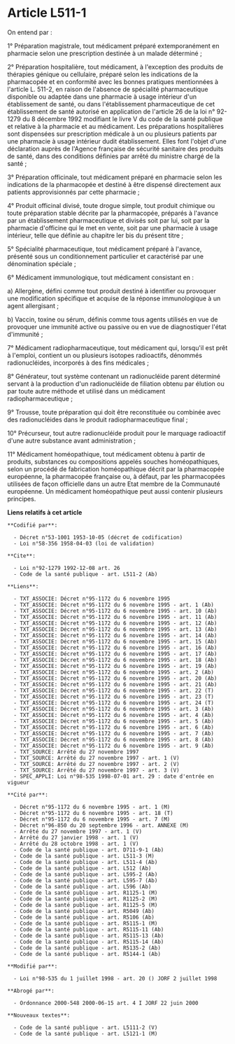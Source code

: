 # Article L511-1

On entend par    : 

1° Préparation magistrale, tout médicament préparé extemporanément en pharmacie selon une prescription destinée à un malade
déterminé ; 

2° Préparation hospitalière, tout médicament, à l'exception des produits de thérapies génique ou cellulaire, préparé selon
les indications de la pharmacopée et en conformité avec les bonnes pratiques mentionnées à l'article L. 511-2, en raison de
l'absence de spécialité pharmaceutique disponible ou adaptée dans une pharmacie à usage intérieur d'un établissement de
santé, ou dans l'établissement pharmaceutique de cet établissement de santé autorisé en application de l'article 26 de la loi
n° 92-1279 du 8 décembre 1992 modifiant le livre V du code de la santé publique et relative à la pharmacie et au médicament.
Les préparations hospitalières sont dispensées sur prescription médicale à un ou plusieurs patients par une pharmacie à usage
intérieur dudit établissement. Elles font l'objet d'une déclaration auprès de l'Agence française de sécurité sanitaire des
produits de santé, dans des conditions définies par arrêté du ministre chargé de la santé ; 

3° Préparation officinale, tout médicament préparé en pharmacie selon les indications de la pharmacopée et destiné à être
dispensé directement aux patients approvisionnés par cette pharmacie ; 

4° Produit officinal divisé, toute drogue simple, tout produit chimique ou toute préparation stable décrite par la
pharmacopée, préparés à l'avance par un établissement pharmaceutique et divisés soit par lui, soit par la pharmacie
d'officine qui le met en vente, soit par une pharmacie à usage intérieur, telle que définie au chapitre Ier bis du présent
titre ; 

5° Spécialité pharmaceutique, tout médicament préparé à l'avance, présenté sous un conditionnement particulier et caractérisé
par une dénomination spéciale ; 

6° Médicament immunologique, tout médicament consistant en : 

a) Allergène, défini comme tout produit destiné à identifier ou provoquer une modification spécifique et acquise de la
réponse immunologique à un agent allergisant ; 

b) Vaccin, toxine ou sérum, définis comme tous agents utilisés en vue de provoquer une immunité active ou passive ou en vue
de diagnostiquer l'état d'immunité ; 

7° Médicament radiopharmaceutique, tout médicament qui, lorsqu'il est prêt à l'emploi, contient un ou plusieurs isotopes
radioactifs, dénommés radionucléides, incorporés à des fins médicales ; 

8° Générateur, tout système contenant un radionucléide parent déterminé servant à la production d'un radionucléide de
filiation obtenu par élution ou par toute autre méthode et utilisé dans un médicament radiopharmaceutique ; 

9° Trousse, toute préparation qui doit être reconstituée ou combinée avec des radionucléides dans le produit
radiopharmaceutique final ; 

10° Précurseur, tout autre radionucléide produit pour le marquage radioactif d'une autre substance avant administration ; 

11° Médicament homéopathique, tout médicament obtenu à partir de produits, substances ou compositions appelés souches
homéopathiques, selon un procédé de fabrication homéopathique décrit par la pharmacopée européenne, la pharmacopée française
ou, à défaut, par les pharmacopées utilisées de façon officielle dans un autre Etat membre de la Communauté européenne. Un
médicament homéopathique peut aussi contenir plusieurs principes.

**Liens relatifs à cet article**

	**Codifié par**:

	  - Décret n°53-1001 1953-10-05 (décret de codification)
	  - Loi n°58-356 1958-04-03 (loi de validation)

	**Cite**:

	  - Loi n°92-1279 1992-12-08 art. 26
	  - Code de la santé publique - art. L511-2 (Ab)

	**Liens**:

	  - TXT_ASSOCIE: Décret n°95-1172 du 6 novembre 1995
	  - TXT_ASSOCIE: Décret n°95-1172 du 6 novembre 1995 - art. 1 (Ab)
	  - TXT_ASSOCIE: Décret n°95-1172 du 6 novembre 1995 - art. 10 (Ab)
	  - TXT_ASSOCIE: Décret n°95-1172 du 6 novembre 1995 - art. 11 (Ab)
	  - TXT_ASSOCIE: Décret n°95-1172 du 6 novembre 1995 - art. 12 (Ab)
	  - TXT_ASSOCIE: Décret n°95-1172 du 6 novembre 1995 - art. 13 (Ab)
	  - TXT_ASSOCIE: Décret n°95-1172 du 6 novembre 1995 - art. 14 (Ab)
	  - TXT_ASSOCIE: Décret n°95-1172 du 6 novembre 1995 - art. 15 (Ab)
	  - TXT_ASSOCIE: Décret n°95-1172 du 6 novembre 1995 - art. 16 (Ab)
	  - TXT_ASSOCIE: Décret n°95-1172 du 6 novembre 1995 - art. 17 (Ab)
	  - TXT_ASSOCIE: Décret n°95-1172 du 6 novembre 1995 - art. 18 (Ab)
	  - TXT_ASSOCIE: Décret n°95-1172 du 6 novembre 1995 - art. 19 (Ab)
	  - TXT_ASSOCIE: Décret n°95-1172 du 6 novembre 1995 - art. 2 (Ab)
	  - TXT_ASSOCIE: Décret n°95-1172 du 6 novembre 1995 - art. 20 (Ab)
	  - TXT_ASSOCIE: Décret n°95-1172 du 6 novembre 1995 - art. 21 (Ab)
	  - TXT_ASSOCIE: Décret n°95-1172 du 6 novembre 1995 - art. 22 (T)
	  - TXT_ASSOCIE: Décret n°95-1172 du 6 novembre 1995 - art. 23 (T)
	  - TXT_ASSOCIE: Décret n°95-1172 du 6 novembre 1995 - art. 24 (T)
	  - TXT_ASSOCIE: Décret n°95-1172 du 6 novembre 1995 - art. 3 (Ab)
	  - TXT_ASSOCIE: Décret n°95-1172 du 6 novembre 1995 - art. 4 (Ab)
	  - TXT_ASSOCIE: Décret n°95-1172 du 6 novembre 1995 - art. 5 (Ab)
	  - TXT_ASSOCIE: Décret n°95-1172 du 6 novembre 1995 - art. 6 (Ab)
	  - TXT_ASSOCIE: Décret n°95-1172 du 6 novembre 1995 - art. 7 (Ab)
	  - TXT_ASSOCIE: Décret n°95-1172 du 6 novembre 1995 - art. 8 (Ab)
	  - TXT_ASSOCIE: Décret n°95-1172 du 6 novembre 1995 - art. 9 (Ab)
	  - TXT_SOURCE: Arrêté du 27 novembre 1997
	  - TXT_SOURCE: Arrêté du 27 novembre 1997 - art. 1 (V)
	  - TXT_SOURCE: Arrêté du 27 novembre 1997 - art. 2 (V)
	  - TXT_SOURCE: Arrêté du 27 novembre 1997 - art. 3 (V)
	  - SPEC_APPLI: Loi n°98-535 1998-07-01 art. 29 : date d'entrée en vigueur

	**Cité par**:

	  - Décret n°95-1172 du 6 novembre 1995 - art. 1 (M)
	  - Décret n°95-1172 du 6 novembre 1995 - art. 18 (T)
	  - Décret n°95-1172 du 6 novembre 1995 - art. 7 (M)
	  - Décret n°96-850 du 20 septembre 1996 - art. ANNEXE (M)
	  - Arrêté du 27 novembre 1997 - art. 1 (V)
	  - Arrêté du 27 janvier 1998 - art. 1 (V)
	  - Arrêté du 28 octobre 1998 - art. 1 (V)
	  - Code de la santé publique - art. D711-9-1 (Ab)
	  - Code de la santé publique - art. L511-3 (M)
	  - Code de la santé publique - art. L511-4 (Ab)
	  - Code de la santé publique - art. L512 (Ab)
	  - Code de la santé publique - art. L595-2 (Ab)
	  - Code de la santé publique - art. L595-7 (Ab)
	  - Code de la santé publique - art. L596 (Ab)
	  - Code de la santé publique - art. R1125-1 (M)
	  - Code de la santé publique - art. R1125-2 (M)
	  - Code de la santé publique - art. R1125-5 (M)
	  - Code de la santé publique - art. R5049 (Ab)
	  - Code de la santé publique - art. R5106 (Ab)
	  - Code de la santé publique - art. R5115-1 (M)
	  - Code de la santé publique - art. R5115-11 (Ab)
	  - Code de la santé publique - art. R5115-13 (Ab)
	  - Code de la santé publique - art. R5115-14 (Ab)
	  - Code de la santé publique - art. R5135-2 (Ab)
	  - Code de la santé publique - art. R5144-1 (Ab)

	**Modifié par**:

	  - Loi n°98-535 du 1 juillet 1998 - art. 20 () JORF 2 juillet 1998

	**Abrogé par**:

	  - Ordonnance 2000-548 2000-06-15 art. 4 I JORF 22 juin 2000

	**Nouveaux textes**:

	  - Code de la santé publique - art. L5111-2 (V)
	  - Code de la santé publique - art. L5121-1 (M)
